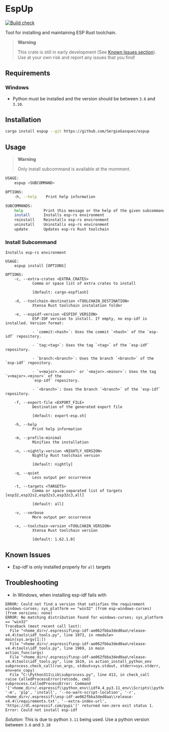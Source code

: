 # EspUp
[![Build check](https://github.com/SergioGasquez/espup/actions/workflows/build.yaml/badge.svg)](https://github.com/SergioGasquez/espup/actions/workflows/build.yaml)

Tool for installing and maintaining ESP Rust toolchain.
> **Warning**
>
>  This crate is still in early development (See [Known Issues section](#known-issues)). Use at your own risk and report any issues that you find!

## Requirements
### Windows
- Python must be installed and the version should be between `3.6` and `3.10`.

## Installation
```sh
cargo install espup --git https://github.com/SergioGasquez/espup
```
## Usage
> **Warning**
>
>  Only install subcommand is available at the momment.
```sh
USAGE:
    espup <SUBCOMMAND>

OPTIONS:
    -h, --help    Print help information

SUBCOMMANDS:
    help         Print this message or the help of the given subcommand(s)
    install      Installs esp-rs environment
    reinstall    Reinstalls esp-rs environment
    uninstall    Uninstalls esp-rs environment
    update       Updates esp-rs Rust toolchain
```
### Install Subcommand
```sg
Installs esp-rs environment

USAGE:
    espup install [OPTIONS]

OPTIONS:
    -c, --extra-crates <EXTRA_CRATES>
            Comma or space list of extra crates to install

            [default: cargo-espflash]

    -d, --toolchain-destination <TOOLCHAIN_DESTINATION>
            Xtensa Rust toolchain instalation folder

    -e, --espidf-version <ESPIDF_VERSION>
            ESP-IDF version to install. If empty, no esp-idf is installed. Version format:

            - `commit:<hash>`: Uses the commit `<hash>` of the `esp-idf` repository.

            - `tag:<tag>`: Uses the tag `<tag>` of the `esp-idf` repository.

            - `branch:<branch>`: Uses the branch `<branch>` of the `esp-idf` repository.

            - `v<major>.<minor>` or `<major>.<minor>`: Uses the tag `v<major>.<minor>` of the
            `esp-idf` repository.

            - `<branch>`: Uses the branch `<branch>` of the `esp-idf` repository.

    -f, --export-file <EXPORT_FILE>
            Destination of the generated export file

            [default: export-esp.sh]

    -h, --help
            Print help information

    -m, --profile-minimal
            Minifies the installation

    -n, --nightly-version <NIGHTLY_VERSION>
            Nightly Rust toolchain version

            [default: nightly]

    -q, --quiet
            Less output per occurrence

    -t, --targets <TARGETS>
            Comma or space separated list of targets [esp32,esp32s2,esp32s3,esp32c3,all]

            [default: all]

    -v, --verbose
            More output per occurrence

    -x, --toolchain-version <TOOLCHAIN_VERSION>
            Xtensa Rust toolchain version

            [default: 1.62.1.0]
```
## Known Issues
 - Esp-idf is only installed properly for `all` targets

## Troubleshooting
- In Windows, when installing esp-idf fails with
```
ERROR: Could not find a version that satisfies the requirement windows-curses; sys_platform == "win32" (from esp-windows-curses) (from versions: none)
ERROR: No matching distribution found for windows-curses; sys_platform == "win32"
Traceback (most recent call last):
  File "<home_dir>/.espressif\esp-idf-ae062fbba3ded0aa\release-v4.4\tools\idf_tools.py", line 1973, in <module>
main(sys.argv[1:])
  File "<home_dir>/.espressif\esp-idf-ae062fbba3ded0aa\release-v4.4\tools\idf_tools.py", line 1969, in main
action_func(args)
  File "<home_dir>/.espressif\esp-idf-ae062fbba3ded0aa\release-v4.4\tools\idf_tools.py", line 1619, in action_install_python_env
subprocess.check_call(run_args, stdout=sys.stdout, stderr=sys.stderr, env=env_copy)
  File "C:\Python311\Lib\subprocess.py", line 413, in check_call
raise CalledProcessError(retcode, cmd)
subprocess.CalledProcessError: Command '['<home_dir>/.espressif\\python_env\\idf4.4_py3.11_env\\Scripts\\python.exe', '-m', 'pip', 'install', '--no-warn-script-location', '-r', <home_dir>/.espressif\\esp-idf-ae062fbba3ded0aa\\release-v4.4\\requirements.txt', '--extra-index-url', 'https://dl.espressif.com/pypi']' returned non-zero exit status 1.
Error: Could not install esp-idf
```
*_Solution_*: This is due to python `3.11` being used. Use a python version between `3.6` and `3.10`
